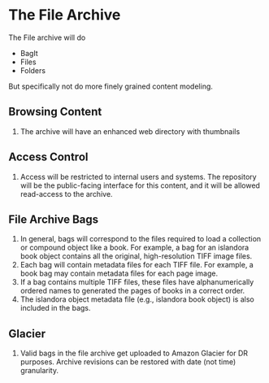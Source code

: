 # The File Archive


The File archive will do 
* BagIt
* Files
* Folders

But specifically not do more finely grained content modeling. 

## Browsing Content
1. The archive will have an enhanced web directory with thumbnails

## Access Control
1. Access will be restricted to internal users and systems.  The repository will be the public-facing interface for this content, and it will be allowed read-access to the archive.

## File Archive Bags
1. In general, bags will correspond to the files required to load a collection or compound object like a book. For example, a bag for an islandora book object contains all the original, high-resolution TIFF image files.
1. Each bag will contain metadata files for each TIFF file. For example, a book bag may contain metadata files for each page image.
1. If a bag contains multiple TIFF files, these files have alphanumerically ordered names to generated the pages of books in a correct order. 
1. The islandora object metadata file (e.g., islandora book object) is also included in the bags.


## Glacier
1. Valid bags in the file archive get uploaded to Amazon Glacier for DR purposes. Archive revisions can be restored with date (not time) granularity.
